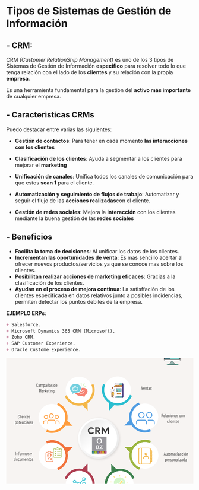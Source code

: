 #  **Tipos de Sistemas de Gestión de Información**

## - **CRM:** 

CRM *(Customer RelationShip Management)* es uno de los 3 tipos de Sistemas de Gestión de Información **específico** para resolver todo lo que tenga relación con el lado de los **clientes** y su relación con la propia **empresa**.

Es una herramienta fundamental para la gestión del **activo más importante** de cualquier empresa.

## - **Caracteristicas CRMs**

Puedo destacar entre varias las siguientes:

+ **Gestión de contactos**: Para tener en cada momento **las interacciones con los clientes**

+ **Clasificación de los clientes**: Ayuda a segmentar a los clientes para mejorar el **marketing**

+ **Unificación de canales**: Unifica todos los canales de comunicación para que estos **sean 1** para el cliente.

+ **Automatización y seguimiento de flujos de trabajo**: Automatizar y seguir el flujo de las **acciones realizadas**con el cliente.

+ **Gestión de redes sociales**: Mejora la **interacción** con los clientes mediante la buena gestión de las **redes sociales**

## - **Beneficios**

+ **Facilita la toma de decisiones**: Al unificar los datos de los clientes. 
+ **Incrementan las oportunidades de venta**: Es mas sencillo acertar al ofrecer nuevos productos/servicios ya que se conoce mas sobre los clientes.
+ **Posibilitan realizar acciones de marketing eficaces**: Gracias a la clasificación de los clientes.
+ **Ayudan en el proceso de mejora continua**: La satisffación de los clientes especificada en datos relativos junto a posibles incidencias, permiten detectar los puntos debiles de la empresa.

**EJEMPLO ERPs**:
```Markdown
+ Salesforce.
+ Microsoft Dynamics 365 CRM (Microsoft).
+ Zoho CRM.
+ SAP Customer Experience.
+ Oracle Custome Experience.
```

![Alt text](image-1.png)